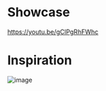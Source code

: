 # Showcase
https://youtu.be/gClPgRhFWhc
# Inspiration
![image](https://github.com/user-attachments/assets/952e9d43-3d1c-437f-978d-2c737daac790)

